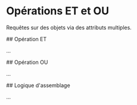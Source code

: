Opérations ET et OU
===================

Requêtes sur des objets via des attributs multiples.

<a name="intersection"/>
## Opération ET

...
<!--
Zunächst wollen wir zwei oder mehr Bedingungen so verknüpfen,
dass nur Objekte gefunden werden, die alle Bedingungen erfüllen.
Einige Beispiele für Und-Verknüpfungen haben wir bereits gesehen:
[Tag und Bounding-Box](per_tag.md#local),
[Tag und Gebiet, Tag und zwei Gebiete sowie zwei Tags](chaining.md#lateral)

Wir arbeiten und an dem Standardfall entlang,
einen Geldautomaten finden zu wollen.
Es gibt dafür das Tag ``amenity`` mit Wert ``atm``.
Wegen der großen Anzahl hat das [Beispiel](https://overpass-turbo.eu/?lat=51.4775&lon=0.0&zoom=14&Q=nwr%5Bamenity%3Datm%5D%28%7B%7Bbbox%7D%7D%29%3B%0Aout%20center%3B) eine kleine Bounding-Box:

    nwr[amenity=atm]({{bbox}});
    out center;

Es werden also ein Filter nach einem Tag (hier ``amenity=atm``) mit einem Filter nach einer Bounding-Box kombiniert,
indem man beide Filter einfach hintereinander schreibt.

Die Reihenfolge spielt dabei [keine Rolle](https://overpass-turbo.eu/?lat=51.4775&lon=0.0&zoom=14&Q=nwr%28%7B%7Bbbox%7D%7D%29%5Bamenity%3Datm%5D%3B%0Aout%20center%3B):

    nwr({{bbox}})[amenity=atm];
    out center;

Es gibt aber eine weitere Möglichkeit Geldautomaten einzutragen:
Oft sind sie Bestandteil einer Bankfiliale;
sie werden dann als [Eigenschaft der Filiale](https://overpass-turbo.eu/?lat=51.4775&lon=0.0&zoom=14&Q=nwr%5Bamenity%3Dbank%5D%28%7B%7Bbbox%7D%7D%29%5Batm%3Dyes%5D%3B%0Aout%20center%3B) eingetragen:

    nwr[amenity=bank]({{bbox}})[atm=yes];
    out center;

Wie in allen anderen Beispielen können auch hier die Filter innerhalb der _Query_-Anweisung [beliebig gereiht](https://overpass-turbo.eu/?lat=51.4775&lon=0.0&zoom=14&Q=nwr%5Batm%3Dyes%5D%5Bamenity%3Dbank%5D%28%7B%7Bbbox%7D%7D%29%3B%0Aout%20center%3B) werden:

    nwr[atm=yes][amenity=bank]({{bbox}});
    out center;

Wie man beide Mapping-Arten kombiniert, wird im [nächsten Abschnitt](union.md#union) erläutert.
Erst soll noch klargestellt werden,
dass beliebig viele Tags oder sonstige Kriterien kombiniert werden können:
Lassen Sie zum Ausprobieren [im folgenden Beispiel](https://overpass-turbo.eu/?lat=50.95&lon=6.95&zoom=9&Q=way%0A%20%20%5Bname%3D%22Venloer%20Stra%C3%9Fe%22%5D%0A%20%20%5Bref%3D%22B%2059%22%5D%0A%20%20%2850%2E96%2C6%2E85%2C50%2E98%2C6%2E88%29%0A%20%20%5Bmaxspeed%3D50%5D%0A%20%20%5Blanes%3D2%5D%0A%20%20%5Bhighway%3Dsecondary%5D%0A%20%20%5Boneway%3Dyes%5D%3B%0Aout%20geom%3B) mal ein oder mehrere Filter weg;
es wird sich immer das Ergebnis ändern, da jeder der sechs Tag-Filter und auch die Bounding-Box Einfluss hat:

    way
      [name="Venloer Straße"]
      [ref="B 59"]
      (50.96,6.85,50.98,6.88)
      [maxspeed=50]
      [lanes=2]
      [highway=secondary]
      [oneway=yes];
    out geom;

Auf überraschende Weise trifft das übrigens auch auf unser Geldautomaten-Beispiel zu:
Oft reicht es, gezielt nach einem speziellen Tag zu suchen,
denn an allen Objekten mit dem speziellen Tag steht auch das allgemeine Tag:

* An über 95% aller Objekte mit einem Tag ``admin_level`` steht [laut Taginfo](https://taginfo.openstreetmap.org/tags/boundary=administrative#combinations) (Zahl und Balken in den Spalten ganz rechts) das Tag ``boundary=administrative``.
* An über 99% aller Objekte mit einem Tag ``fence_type`` steht [laut Taginfo](https://taginfo.openstreetmap.org/tags/barrier=fence#combinations) das Tag ``barrier=fence``.

Eine [Suche nach](https://overpass-turbo.eu/?lat=51.473&lon=0.0&zoom=14&Q=nwr%5Bbarrier%3Dfence%5D%5Bfence%5Ftype%3Dwood%5D%28%7B%7Bbbox%7D%7D%29%3B%0Aout%20geom%3B) Zäunen (``barrier=fence``) mit Eigenschaft ``fence_type=wood`` liefert dann auch praktisch das gleiche Ergebnis ...

    nwr[barrier=fence][fence_type=wood]({{bbox}});
    out geom;

... wie eine [Suche nach](https://overpass-turbo.eu/?lat=51.473&lon=0.0&zoom=14&Q=nwr%5Bfence%5Ftype%3Dwood%5D%28%7B%7Bbbox%7D%7D%29%3B%0Aout%20geom%3B) nur ``fence_type=wood``:

    nwr[fence_type=wood]({{bbox}});
    out geom;

Bei den Geldautomaten haben wir dagegen mehr Treffer,
wenn wir nur nach ``atm=yes`` [suchen](https://overpass-turbo.eu/?lat=51.4775&lon=0.0&zoom=14&Q=https://overpass-turbo.eu/?lat=51.4775&lon=0.0&zoom=14&Q=nwr%5Batm%3Dyes%5D%28%7B%7Bbbox%7D%7D%29%3B%0Aout%20center%3B):

    nwr[atm=yes]({{bbox}});
    out center;

Fachlich ist das durchaus überzeugend:
Geldautomaten können eben auch an Tankstellen, in Einkaufszentren oder anderen Gebäuden stehen.
-->

<a name="union"/>
## Opération OU

...
<!--
Wir wollen nun zwei oder mehr Bedingungen so verknüpfen,
dass alle Objekte gefunden werden, die mindestens eine der Bedingungen erfüllen.
Auch hier haben wir schon einige Beispiele gesehen:
[Alle Objekte in Bounding-Boxen](../targets/formats.md#faithful),
[Ergänzung benutzter Objekte](chaining.md#topdown),
[Als Beispiel eines Block-Statements](../preface/design.md#block_statements)

Für unser Beispiel von oben müssen wir das Problem lösen,
sowohl alleine stehende Geldautomaten als auch solche in Banken [zu finden](https://overpass-turbo.eu/?lat=51.4775&lon=0.0&zoom=14&Q=%28%0A%20%20nwr%5Bamenity%3Datm%5D%28%7B%7Bbbox%7D%7D%29%3B%0A%20%20nwr%5Batm%3Dyes%5D%28%7B%7Bbbox%7D%7D%29%3B%0A%29%3B%0Aout%20center%3B):

    (
      nwr[amenity=atm]({{bbox}});
      nwr[atm=yes]({{bbox}});
    );
    out center;

Unsere Verknpüfung übernimmt das _Union_-Statement in den Zeilen 1 bis 4.
Es führt seinen inneren Block aus.
Zeile 2 schreibt als Ergebnis in das Set ``_`` alle Objekte,
die ein Tag ``amenity`` mit Wert ``atm`` haben und in der von [Overpass-Turbo](../targets/turbo.md#convenience) befüllten Bounding-Box liegen.
_Union_ behält eine Kopie dieses Ergebnisses.
Zeile 3 schreibt als Ergebnis in das Set ``_`` alle Objekte,
die ein Tag ``atm`` mit Wert ``yes`` haben und in der erneut von _Overpass-Turbo_ befüllten Bounding-Box liegen.
Danach schreibt _Union_ ins Set ``_`` als Ergebnis alle Objekte,
die in mindestens einem der Teilergebnisse vorkommen - die gewünschte _Oder-Verknüpfung_.

Ein gängiger Fall ist es,
eine recht lange Liste an Werten eines Tags prüfen zu müssen.
Möchte man z.B. alle PKW-tauglichen Straßen finden,
so entsteht an Werten für ``highway`` eine Liste der Art
``motorway``, ``motorway_link``,
``trunk``, ``trunk_link``,
``primary``, ``secondary``, ``tertiary``,
``unclassified``, ``residential``.
Mit _Union_ kann man dies [abfragen als](https://overpass-turbo.eu/?lat=51.473&lon=0.0&zoom=15&Q=%28%0A%20%20way%5Bhighway%3Dmotorway%5D%28%7B%7Bbbox%7D%7D%29%3B%0A%20%20way%5Bhighway%3Dmotorway%5Flink%5D%28%7B%7Bbbox%7D%7D%29%3B%0A%20%20way%5Bhighway%3Dtrunk%5D%28%7B%7Bbbox%7D%7D%29%3B%0A%20%20way%5Bhighway%3Dtrunk%5Flink%5D%28%7B%7Bbbox%7D%7D%29%3B%0A%20%20way%5Bhighway%3Dprimary%5D%28%7B%7Bbbox%7D%7D%29%3B%0A%20%20way%5Bhighway%3Dsecondary%5D%28%7B%7Bbbox%7D%7D%29%3B%0A%20%20way%5Bhighway%3Dtertiary%5D%28%7B%7Bbbox%7D%7D%29%3B%0A%20%20way%5Bhighway%3Dunclassified%5D%28%7B%7Bbbox%7D%7D%29%3B%0A%20%20way%5Bhighway%3Dresidential%5D%28%7B%7Bbbox%7D%7D%29%3B%0A%29%3B%0Aout%20geom%3B):

    (
      way[highway=motorway]({{bbox}});
      way[highway=motorway_link]({{bbox}});
      way[highway=trunk]({{bbox}});
      way[highway=trunk_link]({{bbox}});
      way[highway=primary]({{bbox}});
      way[highway=secondary]({{bbox}});
      way[highway=tertiary]({{bbox}});
      way[highway=unclassified]({{bbox}});
      way[highway=residential]({{bbox}});
    );
    out geom;

Man kann aber auch die im vorherigen Abschnitt vorgestellten [regulären Ausdrücke](per_tag.md#regex) benutzen
und [braucht nur noch](https://overpass-turbo.eu/?lat=51.473&lon=0.0&zoom=15&Q=way%5Bhighway%7E%22%5E%28motorway%7Cmotorway%5Flink%7Ctrunk%7Ctrunk%5Flink%7Cprimary%7Csecondary%7Ctertiary%7Cunclassified%7Cresidential%29%24%22%5D%28%7B%7Bbbox%7D%7D%29%3B%0Aout%20geom%3B):

    way({{bbox}})
      [highway~"^(motorway|motorway_link|trunk|trunk_link|primary|secondary|tertiary|unclassified|residential)$"];
    out geom;

Zeilen 1 und 2 bilden ein _Query_-Statement für _Ways_ mit zwei Filtern;
der Filter ``({{bbox}})`` für Bounding-Boxen [ist bekannt](../full_data/bbox.md#filter).
Vom anderen Filter ist die Tilde ``~`` das wichtigste Zeichen;
sie passt auf Objekte, die ein Tag mit Key links von der Tilde, hier ``highway``, und mit einem Wert tragen,
der auf den Ausdruck rechts von der Tilde passt.

Die Syntax mit Caret ``^`` am Anfang und ``$`` am Ende kennzeichnet,
dass der Wert im Ganzen und nicht nur die bestmögliche Teilzeichenkette des Wertes passen muss.
Der senkrechte Strich wiederum trennt verschiedene Alternativen voneinander,
hier insgesamt 9 potentielle Werte für das Tag.

Der Abschnitt zu [regulären Ausdrücken](per_tag.md#regex) enthält mehr Beispiele.

In unserem Geldautomaten-Beispiel haben wir allerdings keinen gemeinsamen Key.
Die Regulären Ausdrücke helfen uns daher hier nicht.

Was sich aber wiederholt, ist die Bedingung auf die Bounding-Box.
Will man die Wiederholung vermeiden,
so kann man die gemeinsame Bedingung vorziehen und das Ergebnis in einem Set zwischenspeichern;
``all`` ist ein sprechender Name dafür.
Oft verkürzt es auch die Laufzeit der [Abfrage](https://overpass-turbo.eu/?lat=51.4775&lon=0.0&zoom=14&Q=nwr%28%7B%7Bbbox%7D%7D%29%2D%3E%2Eall%3B%0A%28%0A%20%20nwr%2Eall%5Bamenity%3Datm%5D%3B%0A%20%20nwr%2Eall%5Batm%3Dyes%5D%3B%0A%29%3B%0Aout%20center%3B):

    nwr({{bbox}})->.all;
    (
      nwr.all[amenity=atm];
      nwr.all[atm=yes];
    );
    out center;

Dem _Union_-Statement in den Zeile 2 bis 5 ist jetzt ein _Query_-Statement in Zeile 1 vorangestellt.
Dort werden alle Objekte, die in der Bounding-Box liegen, im Set ``all`` abgelegt.
Dieses Set wird im _Union_-Block zweimal benutzt:
In Zeile 3 und Zeile 4 ist jeweils ``.all`` ein Filter, der das Ergebnis auf den Inhalt von ``all`` beschränkt.
Es werden also in Zeile 3 genau die Objekte gefunden,
die im Set ``all`` liegen und die ein Tag ``amenity`` mit Wert ``atm`` besitzen.
In Zeile 4 werden genau die Objekte gefunden,
die im Set ``all`` liegen und die ein Tag ``atm`` mit Wert ``yes`` besitzen.

Warum nehmen wir nicht einfach das Set ``_``?
Zwar wäre dies technisch möglich.
Allerdings müssten wir dann bei jeder Zeile im Block daran denken, die Ausgabe umzuleiten.
Das zu vergessen ist dann eine beliebte Quelle von Fehlern.
-->

<a name="full"/>
## Logique d'assemblage

...
<!--
highway mixed + name
-->

<!-- Hinweis auf Evals -->
<!-- [](../preface/design.md#evaluators) -->

<!-- Around, mehrere Areas -->

<!-- Normalformen -->
<!-- Negation? -->
